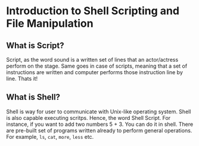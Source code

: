 # Introduction to Shell Scripting and File Manipulation

## What is Script? 

Script, as the word sound is a written set of lines that an actor/actress
perform on the stage. Same goes in case of scripts, meaning that a set of
instructions are written and computer performs those instruction line by line.
Thats it! 

## What is Shell? 

Shell is way for user to communicate with Unix-like operating system. Shell is
also capable executing scritps. Hence, the word Shell Script. For instance, if
you want to add two numbers 5 + 3. You can do it in shell. There are pre-built
set of programs written already to perform general operations. For example,
`ls`, `cat`, `more`, `less` etc.
